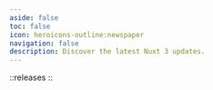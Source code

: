 ```yaml
---
aside: false
toc: false
icon: heroicons-outline:newspaper
navigation: false
description: Discover the latest Nuxt 3 updates.
---
```


::releases
::
